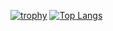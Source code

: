 [![trophy](https://github-profile-trophy.vercel.app/?username=ramzini22)](https://github.com/ryo-ma/github-profile-trophy)
[![Top Langs](https://github-readme-stats.vercel.app/api/top-langs/?username=ramzini22=compact)](https://github.com/anuraghazra/github-readme-stats)

